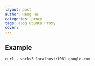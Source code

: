 ```yaml
---
layout: post
author: Hang Hu
categories: proxy
tags: Blog Ubuntu Proxy 
cover: 
---
```


## Example

```
curl --socks5 localhost:1081 google.com
```
